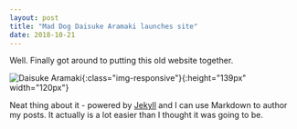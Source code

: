 ```yaml
---
layout: post
title: "Mad Dog Daisuke Aramaki launches site"
date: 2018-10-21
---
```

Well. Finally got around to putting this old website together.

![Daisuke Aramaki](https://static.comicvine.com/uploads/scale_small/1/10135/264528-195150-aramaki.jpg){:class="img-responsive"}{:height="139px" width="120px"}

Neat thing about it - powered by [Jekyll](http://jekyllrb.com) and I can use Markdown to author my posts. It actually is a lot easier than I thought it was going to be.
